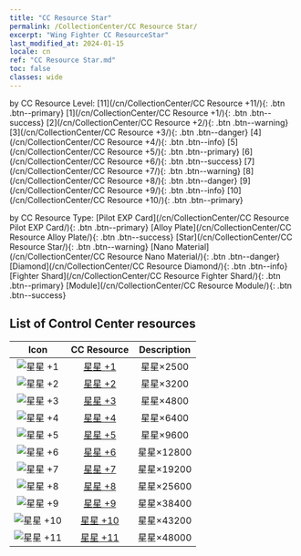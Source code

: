 ```yaml
---
title: "CC Resource Star"
permalink: /CollectionCenter/CC Resource Star/
excerpt: "Wing Fighter CC ResourceStar"
last_modified_at: 2024-01-15
locale: cn
ref: "CC Resource Star.md"
toc: false
classes: wide
---
```


  by CC Resource Level:  [11](/cn/CollectionCenter/CC Resource +11/){: .btn .btn--primary}   [1](/cn/CollectionCenter/CC Resource +1/){: .btn .btn--success}   [2](/cn/CollectionCenter/CC Resource +2/){: .btn .btn--warning}   [3](/cn/CollectionCenter/CC Resource +3/){: .btn .btn--danger}   [4](/cn/CollectionCenter/CC Resource +4/){: .btn .btn--info}   [5](/cn/CollectionCenter/CC Resource +5/){: .btn .btn--primary}   [6](/cn/CollectionCenter/CC Resource +6/){: .btn .btn--success}   [7](/cn/CollectionCenter/CC Resource +7/){: .btn .btn--warning}   [8](/cn/CollectionCenter/CC Resource +8/){: .btn .btn--danger}   [9](/cn/CollectionCenter/CC Resource +9/){: .btn .btn--info}   [10](/cn/CollectionCenter/CC Resource +10/){: .btn .btn--primary} 

  by CC Resource Type:  [Pilot EXP Card](/cn/CollectionCenter/CC Resource Pilot EXP Card/){: .btn .btn--primary}   [Alloy Plate](/cn/CollectionCenter/CC Resource Alloy Plate/){: .btn .btn--success}   [Star](/cn/CollectionCenter/CC Resource Star/){: .btn .btn--warning}   [Nano Material](/cn/CollectionCenter/CC Resource Nano Material/){: .btn .btn--danger}   [Diamond](/cn/CollectionCenter/CC Resource Diamond/){: .btn .btn--info}   [Fighter Shard](/cn/CollectionCenter/CC Resource Fighter Shard/){: .btn .btn--primary}   [Module](/cn/CollectionCenter/CC Resource Module/){: .btn .btn--success} 

## List of Control Center resources

  |   Icon |      CC Resource        |   Description   |
  |:------:|:---------------:|:---------------:|
  | ![星星 +1](/images/cc/CC_Star_1_p.png) | [星星 +1](/cn/CollectionCenter/星星_1/) | 星星×2500 |
  | ![星星 +2](/images/cc/CC_Star_2_p.png) | [星星 +2](/cn/CollectionCenter/星星_2/) | 星星×3200 |
  | ![星星 +3](/images/cc/CC_Star_3_p.png) | [星星 +3](/cn/CollectionCenter/星星_3/) | 星星×4800 |
  | ![星星 +4](/images/cc/CC_Star_4_p.png) | [星星 +4](/cn/CollectionCenter/星星_4/) | 星星×6400 |
  | ![星星 +5](/images/cc/CC_Star_5_p.png) | [星星 +5](/cn/CollectionCenter/星星_5/) | 星星×9600 |
  | ![星星 +6](/images/cc/CC_Star_5_p.png) | [星星 +6](/cn/CollectionCenter/星星_6/) | 星星×12800 |
  | ![星星 +7](/images/cc/CC_Star_5_p.png) | [星星 +7](/cn/CollectionCenter/星星_7/) | 星星×19200 |
  | ![星星 +8](/images/cc/CC_Star_5_p.png) | [星星 +8](/cn/CollectionCenter/星星_8/) | 星星×25600 |
  | ![星星 +9](/images/cc/CC_Star_6_p.png) | [星星 +9](/cn/CollectionCenter/星星_9/) | 星星×38400 |
  | ![星星 +10](/images/cc/CC_Star_6_p.png) | [星星 +10](/cn/CollectionCenter/星星_10/) | 星星×43200 |
  | ![星星 +11](/images/cc/CC_Star_6_p.png) | [星星 +11](/cn/CollectionCenter/星星_11/) | 星星×48000 |
